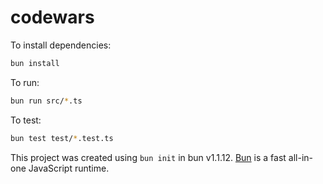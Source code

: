 # codewars

To install dependencies:

```bash
bun install
```

To run:

```bash
bun run src/*.ts
```

To test:

```bash
bun test test/*.test.ts
```

This project was created using `bun init` in bun v1.1.12. [Bun](https://bun.sh) is a fast all-in-one JavaScript runtime.
